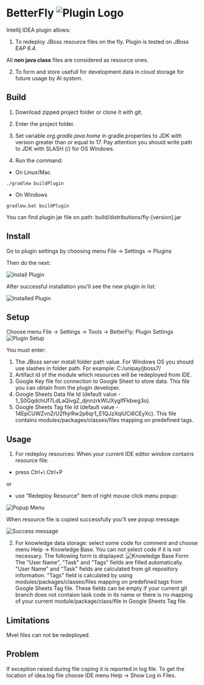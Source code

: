 # BetterFly ![Plugin Logo](https://i.imgur.com/z1Jxx4D.png)
Intellij IDEA plugin allows:
1. To redeploy JBoss resource files on the fly. Plugin is tested on _JBoss EAP 6.4_.

All **non java class** files are considered as resource ones.

2. To form and store usefull for development data in cloud storage for future usage by AI system.

## Build
1. Download zipped project folder or clone it with git.

2. Enter the project folder.

3. Set variable _org.gradle.java.home_ in gradle.properties to JDK with version greater than or equal to 17. Pay attention you should write path to JDK with SLASH (/) for OS Windows.

4. Run the command:

- On Linux/Mac
```
./gradlew buildPlugin
```
- On Windows
```
gradlew.bat buildPlugin
```
You can find plugin jar file on path: build/distributions/fly-[version].jar
## Install
Go to plugin settings by choosing menu File -> Settings -> Plugins

Then do the next:

![Install Plugin](https://i.imgur.com/Ay3cl34.png)

After successful installation you'll see the new plugin in list:

![Installed Plugin](https://i.imgur.com/dVB0BTX.png)
## Setup
Choose menu File -> Settings -> Tools -> BetterFly: Plugin Settings
![Plugin Setup](https://i.imgur.com/GtKqFtV.png)

You must enter:
1. The JBoss server install folder path value. For Windows OS you should use slashes in folder path. For example: C:/unipay/jboss7/
2. Artifact Id of the module which resources will be redeployed from IDE.
3. Google Key file for connection to Google Sheet to store data. This file you can obtain from the plugin developer.
4. Google Sheets Data file Id (default value - 1_S0GqdchUf7LdLaQivgZ_djnnzrkWlJXygIfFkbwg3o).
5. Google Sheets Tag file Id (default value - 14EpCUWZvnZrU2fhjrRw2p6qr1_E1QJzXqlUCi6CEyXc). This file contains modules/packages/classes/files mapping on predefined tags.
## Usage
1. For redeploy resources:
When your current IDE editor window contains resource file:

- press Ctrl+\ Ctrl+P

or

- use "Redeploy Resource" item of right mouse click menu popup:

![Popup Menu](https://i.imgur.com/wYt2BET.png)

When resource file is copied successfully you'll see popup message:

![Success message](https://i.imgur.com/RrDbLXi.png)

2. For knowledge data storage:
   select some code for comment and choose menu Help -> Knowledge Base. You can not select code if it is not necessary.
   The following form is displayed:
   ![Knowledge Base Form](https://i.imgur.com/69Ar0Lz.png)
   The "User Name", "Task" and "Tags" fields are filled automatically. "User Name" and "Task" fields are calculated from git repository information. "Tags" field is calculated by using modules/packages/classes/files mapping on predefined tags from Google Sheets Tag file. These fields can be empty if your current git branch does not contaion task code in its name or there is no mapping of your current module/package/class/file in Google Sheets Tag file.
## Limitations
Mvel files can not be redeployed.

## Problem
If exception raised during file coping it is reported in log file. To get the location of idea.log file choose IDE menu Help -> Show Log in Files.
